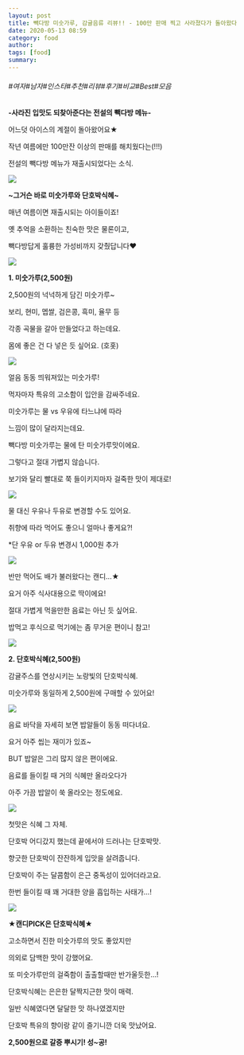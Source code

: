 ```yaml
---
layout: post
title: 빽다방 미숫가루, 감귤음류 리뷰!! - 100만 판매 찍고 사라졌다가 돌아왔다
date: 2020-05-13 08:59
category: food
author: 
tags: [food]
summary: 
---
```


###### #여자#남자#인스타#추천#리뷰#후기#비교#Best#모음

**-사라진 입맛도 되찾아준다는 전설의 빽다방 메뉴-**

  

어느덧 아이스의 계절이 돌아왔어요★

작년 여름에만 100만잔 이상의 판매를 해치웠다는(!!!)

전설의 빽다방 메뉴가 재출시되었다는 소식.

![](https://img1.daumcdn.net/thumb/R720x0/?fname=https%3A%2F%2Ft1.daumcdn.net%2Fliveboard%2Fdispatch%2Ff8c2279c85f846eb849c673632650840.JPG)

**~그거슨 바로 미숫가루와 단호박식혜~**

매년 여름이면 재출시되는 아이들이죠!

옛 추억을 소환하는 친숙한 맛은 물론이고,

빽다방답게 훌륭한 가성비까지 갖췄답니다♥

![](https://img1.daumcdn.net/thumb/R720x0/?fname=https%3A%2F%2Ft1.daumcdn.net%2Fliveboard%2Fdispatch%2F230644cb057d4abe8df26827a6f04d4c.JPG)

**1. 미숫가루(2,500원)**

  

2,500원의 넉넉하게 담긴 미숫가루~

보리, 현미, 멥쌀, 검은콩, 흑미, 율무 등

각종 곡물을 갈아 만들었다고 하는데요.

몸에 좋은 건 다 넣은 듯 싶어요. (호홋)

![](https://img1.daumcdn.net/thumb/R720x0/?fname=https%3A%2F%2Ft1.daumcdn.net%2Fliveboard%2Fdispatch%2Fd6908b4b9d6642f6807e5134753ee0a9.JPG)

얼음 동동 띄워져있는 미숫가루!

먹자마자 특유의 고소함이 입안을 감싸주네요.

  

미숫가루는 물 vs 우유에 타느냐에 따라

느낌이 많이 달라지는데요.

  

빽다방 미숫가루는 물에 탄 미숫가루맛이에요.

그렇다고 절대 가볍지 않습니다.

보기와 달리 빨대로 쭉 들이키지마자 걸죽한 맛이 제대로!

![](https://img1.daumcdn.net/thumb/R720x0/?fname=https%3A%2F%2Ft1.daumcdn.net%2Fliveboard%2Fdispatch%2F0918427bbf9e487da0b92212c9c072cd.JPG)

물 대신 우유나 두유로 변경할 수도 있어요.

취향에 따라 먹어도 좋으니 얼마나 좋게요?!

  

*단 우유 or 두유 변경시 1,000원 추가

![](https://img1.daumcdn.net/thumb/R720x0/?fname=https%3A%2F%2Ft1.daumcdn.net%2Fliveboard%2Fdispatch%2F4868e024274c4938a8172d0a4a8f516e.JPG)

반만 먹어도 배가 불러왔다는 캔디...★

요거 아주 식사대용으로 딱이에요!

절대 가볍게 먹을만한 음료는 아닌 듯 싶어요.

밥먹고 후식으로 먹기에는 좀 무거운 편이니 참고!

![](https://img1.daumcdn.net/thumb/R720x0/?fname=https%3A%2F%2Ft1.daumcdn.net%2Fliveboard%2Fdispatch%2Fa928ff6f30524f89a51635399d440883.JPG)

**2. 단호박식혜(2,500원)**

  

감귤주스를 연상시키는 노랑빛의 단호박식혜.

미숫가루와 동일하게 2,500원에 구매할 수 있어요!

![](https://img1.daumcdn.net/thumb/R720x0/?fname=https%3A%2F%2Ft1.daumcdn.net%2Fliveboard%2Fdispatch%2F9cf7086bd6294bb3a27124f92e5a7df8.JPG)

음료 바닥을 자세히 보면 밥알들이 동동 떠다녀요.

요거 아주 씹는 재미가 있죠~

BUT 밥알은 그리 많지 않은 편이에요.

  

음료를 들이킬 때 거의 식혜만 올라오다가

아주 가끔 밥알이 쑥 올라오는 정도에요.

![](https://img1.daumcdn.net/thumb/R720x0/?fname=https%3A%2F%2Ft1.daumcdn.net%2Fliveboard%2Fdispatch%2F3598ff4b4d5b494ea4b0dbe640f5266b.JPG)

첫맛은 식혜 그 자체.

단호박 어디갔지 했는데 끝에서야 드러나는 단호박맛.

향긋한 단호박이 잔잔하게 입맛을 살려줍니다.

단호박이 주는 달콤함이 은근 중독성이 있어더라고요.

한번 들이킬 때 꽤 거대한 양을 흡입하는 사태가...!

![](https://img1.daumcdn.net/thumb/R720x0/?fname=https%3A%2F%2Ft1.daumcdn.net%2Fliveboard%2Fdispatch%2F9c1a94e9eb214737823011ee238e0eb3.JPG)

**★캔디PICK은 단호박식혜★**

  

고소하면서 진한 미숫가루의 맛도 좋았지만

의외로 담백한 맛이 강했어요.

또 미숫가루만의 걸죽함이 출출할때만 반가울듯한...!

  

단호박식혜는 은은한 달짝지근한 맛이 매력.

일반 식혜였다면 달달한 맛 하나였겠지만

단호박 특유의 향이랑 같이 즐기니깐 더욱 맛났어요.

**2,500원으로 갈증 뿌시기! 성~공!**